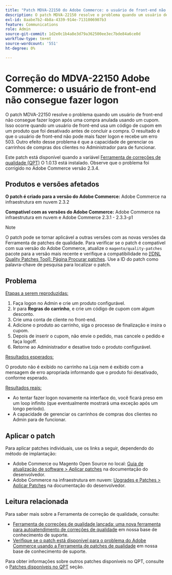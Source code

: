 ```yaml
---
title: "Patch MDVA-22150 do Adobe Commerce: o usuário de front-end não consegue fazer logon"
description: O patch MDVA-22150 resolve o problema quando um usuário de front-end não consegue fazer logon após uma compra anulada usando um cupom. Isso ocorre quando um usuário de front-end usa um código de cupom em um produto que foi desativado antes de concluir a compra. O resultado é que o usuário de front-end não pode mais fazer logon e recebe um erro 503. Outro efeito desse problema é que a capacidade de gerenciar os carrinhos de compras dos clientes no Administrador para de funcionar.
exl-id: 8aabe7b2-4b8a-4339-914e-7131006907b3
feature: Communications
role: Admin
source-git-commit: 1d2e0c1b4a8e3d79a362500ee3ec7bde84a6ce0d
workflow-type: tm+mt
source-wordcount: '551'
ht-degree: 0%

---
```


# Correção do MDVA-22150 Adobe Commerce: o usuário de front-end não consegue fazer logon

O patch MDVA-22150 resolve o problema quando um usuário de front-end não consegue fazer logon após uma compra anulada usando um cupom. Isso ocorre quando um usuário de front-end usa um código de cupom em um produto que foi desativado antes de concluir a compra. O resultado é que o usuário de front-end não pode mais fazer logon e recebe um erro 503. Outro efeito desse problema é que a capacidade de gerenciar os carrinhos de compras dos clientes no Administrador para de funcionar.

Este patch está disponível quando a variável [Ferramenta de correções de qualidade (QPT)](https://devdocs.magento.com/guides/v2.4/comp-mgr/patching.html#mqp) O 1.0.13 está instalado. Observe que o problema foi corrigido no Adobe Commerce versão 2.3.4.

## Produtos e versões afetados

**O patch é criado para a versão do Adobe Commerce:** Adobe Commerce na infraestrutura em nuvem 2.3.2

**Compatível com as versões do Adobe Commerce:** Adobe Commerce na infraestrutura em nuvem e Adobe Commerce 2.3.1 - 2.3.3-p1

>[!NOTE]
>
>O patch pode se tornar aplicável a outras versões com as novas versões da Ferramenta de patches de qualidade. Para verificar se o patch é compatível com sua versão do Adobe Commerce, atualize o `magento/quality-patches` pacote para a versão mais recente e verifique a compatibilidade no [[!DNL Quality Patches Tool]: Página Procurar patches](https://devdocs.magento.com/quality-patches/tool.html#patch-grid). Use a ID do patch como palavra-chave de pesquisa para localizar o patch.

## Problema

<u>Etapas a serem reproduzidas:</u>

1. Faça logon no Admin e crie um produto configurável.
1. Ir para **Regras do carrinho**, e crie um código de cupom com algum desconto.
1. Crie uma conta de cliente no front-end.
1. Adicione o produto ao carrinho, siga o processo de finalização e insira o cupom.
1. Depois de inserir o cupom, não envie o pedido, mas cancele o pedido e faça logoff.
1. Retorne ao Administrador e desative todo o produto configurável.

<u>Resultados esperados:</u>

O produto não é exibido no carrinho na Loja nem é exibido com a mensagem de erro apropriada informando que o produto foi desativado, conforme esperado.

<u>Resultados reais:</u>

* Ao tentar fazer logon novamente na interface do, você ficará preso em um loop infinito (que eventualmente mostrará uma exceção após um longo período).
* A capacidade de gerenciar os carrinhos de compras dos clientes no Admin para de funcionar.

## Aplicar o patch

Para aplicar patches individuais, use os links a seguir, dependendo do método de implantação:

* Adobe Commerce ou Magento Open Source no local: [Guia de atualização de software > Aplicar patches](https://devdocs.magento.com/guides/v2.4/comp-mgr/patching/mqp.html) na documentação do desenvolvedor.
* Adobe Commerce na infraestrutura em nuvem: [Upgrades e Patches > Aplicar Patches](https://devdocs.magento.com/cloud/project/project-patch.html) na documentação do desenvolvedor.

## Leitura relacionada

Para saber mais sobre a Ferramenta de correção de qualidade, consulte:

* [Ferramenta de correções de qualidade lançada: uma nova ferramenta para autoatendimento de correções de qualidade](/help/announcements/adobe-commerce-announcements/magento-quality-patches-released-new-tool-to-self-serve-quality-patches.md) em nossa base de conhecimento de suporte.
* [Verifique se o patch está disponível para o problema do Adobe Commerce usando a Ferramenta de patches de qualidade](/help/support-tools/patches-available-in-qpt-tool/check-patch-for-magento-issue-with-magento-quality-patches.md) em nossa base de conhecimento de suporte.

Para obter informações sobre outros patches disponíveis no QPT, consulte o [Patches disponíveis no QPT](https://support.magento.com/hc/en-us/sections/360010506631-Patches-available-in-MQP-tool-) seção.
